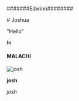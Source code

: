 <html>
  
  <head>
    
#######Edwinn########
    
  </head>
  # Joshua
  
  "Hello"
  
  ~~hi~~
  
  #### MALACHI
  
  ![josh](https://m.media-amazon.com/images/M/MV5BMTgwNTY2OTI3MF5BMl5BanBnXkFtZTcwNDc1MTg4Nw@@._V1_SX300_.jpg)
  
  **josh**
  
  *josh*

</html>
